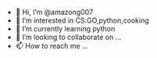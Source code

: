 - 👋 Hi, I’m @amazong007
- 👀 I’m interested in CS:GO,python,cooking
- 🌱 I’m currently learning python
- 💞️ I’m looking to collaborate on ...
- 📫 How to reach me ...

<!---
amazong007/amazong007 is a ✨ special ✨ repository because its `README.md` (this file) appears on your GitHub profile.
You can click the Preview link to take a look at your changes.
--->
